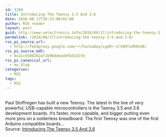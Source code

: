 ```yaml
---
id: 1184
title: Introducing The Teensy 3.5 And 3.6
date: 2016-08-17T16:23:00+01:00
author: RSS reader
layout: post
guid: http://www.uelectronics.info/2016/08/17/introducing-the-teensy-3-5-and-3-6/
permalink: /2016/08/17/introducing-the-teensy-3-5-and-3-6/
rss_pi_source_url:
  - http://feedproxy.google.com/~r/hackaday/LgoM/~3/VQHfuVR9iH0/
rss_pi_source_md5:
  - 6ca1cb506202af1b96ddeaddfbd143fd
rss_pi_canonical_url:
  - my_blog
categories:
  - RSS
tags:
  - RSS
---
```

&#013;  
Paul Stoffregen has built a new Teensy. The latest in the line of very powerful, USB-capable microcontrollers is the Teensy 3.5 and 3.6 development boards. It’s faster, more capable, and bigger putting even more pins on a solderless breadboard. The first Teensy was one of the first Arduino compatible boards…&#013;  
Source: <a href="http://feedproxy.google.com/~r/hackaday/LgoM/~3/VQHfuVR9iH0/" target="_blank">Introducing The Teensy 3.5 And 3.6</a>